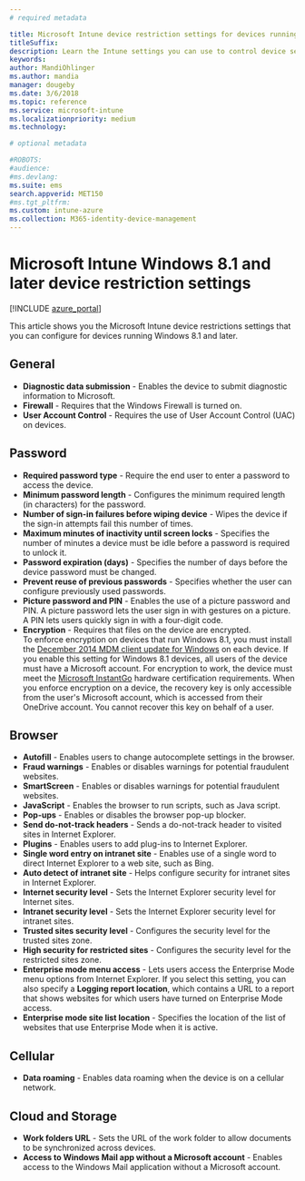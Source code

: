 ```yaml
---
# required metadata

title: Microsoft Intune device restriction settings for devices running Windows 8.1
titleSuffix:
description: Learn the Intune settings you can use to control device settings and functionality on devices running Windows 8.1.
keywords:
author: MandiOhlinger
ms.author: mandia
manager: dougeby
ms.date: 3/6/2018
ms.topic: reference
ms.service: microsoft-intune
ms.localizationpriority: medium
ms.technology:

# optional metadata

#ROBOTS:
#audience:
#ms.devlang:
ms.suite: ems
search.appverid: MET150
#ms.tgt_pltfrm:
ms.custom: intune-azure
ms.collection: M365-identity-device-management
---
```


# Microsoft Intune Windows 8.1 and later device restriction settings

[!INCLUDE [azure_portal](../includes/azure_portal.md)]

This article shows you the Microsoft Intune device restrictions settings that you can configure for devices running Windows 8.1 and later.


## General

- **Diagnostic data submission** - Enables the device to submit diagnostic information to Microsoft.
- **Firewall** - Requires that the Windows Firewall is turned on.
- **User Account Control** - Requires the use of User Account Control (UAC) on devices.

## Password
- **Required password type** - Require the end user to enter a password to access the device.
- **Minimum password length** - Configures the minimum required length (in characters) for the password.
- **Number of sign-in failures before wiping device** - Wipes the device if the sign-in attempts fail this number of times.
- **Maximum minutes of inactivity until screen locks** - Specifies the number of minutes a device must be idle before a password is required to unlock it.
- **Password expiration (days)** - Specifies the number of days before the device password must be changed.
- **Prevent reuse of previous passwords** - Specifies whether the user can configure previously used passwords.
- **Picture password and PIN** - Enables the use of a picture password and PIN. A picture password lets the user sign in with gestures on a picture. A PIN lets users quickly sign in with a four-digit code.
- **Encryption** - Requires that files on the device are encrypted.<br>To enforce encryption on devices that run Windows 8.1, you must install the [December 2014 MDM client update for Windows](https://support.microsoft.com/kb/3013816) on each device.
If you enable this setting for Windows 8.1 devices, all users of the device must have a Microsoft account.
For encryption to work, the device must meet the [Microsoft InstantGo](https://blogs.windows.com/windowsexperience/2014/06/19/instantgo-a-better-way-to-sleep/#IBHULcTfI4PokO8X.97) hardware certification requirements.
When you enforce encryption on a device, the recovery key is only accessible from the user's Microsoft account, which is accessed from their OneDrive account. You cannot recover this key on behalf of a user. 



## Browser
- **Autofill** - Enables users to change autocomplete settings in the browser.
- **Fraud warnings** - Enables or disables warnings for potential fraudulent websites.
- **SmartScreen** - Enables or disables warnings for potential fraudulent websites.
- **JavaScript** - Enables the browser to run scripts, such as Java script.
- **Pop-ups** - Enables or disables the browser pop-up blocker.
- **Send do-not-track headers** - Sends a do-not-track header to visited sites in Internet Explorer.
- **Plugins** - Enables users to add plug-ins to Internet Explorer.
- **Single word entry on intranet site** - Enables use of a single word to direct Internet Explorer to a web site, such as Bing.
- **Auto detect of intranet site** - Helps configure security for intranet sites in Internet Explorer.
- **Internet security level** - Sets the Internet Explorer security level for Internet sites.
- **Intranet security level** - Sets the Internet Explorer security level for intranet sites.
- **Trusted sites security level** - Configures the security level for the trusted sites zone.
- **High security for restricted sites** - Configures the security level for the restricted sites zone.
- **Enterprise mode menu access** - Lets users access the Enterprise Mode menu options from Internet Explorer.
If you select this setting, you can also specify a **Logging report location**, which contains a URL to a report that shows websites for which users have turned on Enterprise Mode access.
- **Enterprise mode site list location** - Specifies the location of the list of websites that use Enterprise Mode when it is active.

## Cellular
- **Data roaming** - Enables data roaming when the device is on a cellular network.

## Cloud and Storage
- **Work folders URL** - Sets the URL of the work folder to allow documents to be synchronized across devices.
- **Access to Windows Mail app without a Microsoft account** - Enables access to the Windows Mail application without a Microsoft account.
